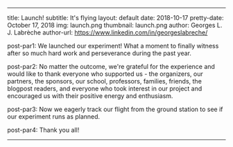 
---
title: Launch!
subtitle: It's flying
layout: default
date: 2018-10-17
pretty-date: October 17, 2018
img: launch.png
thumbnail: launch.png
author: Georges L. J. Labrèche
author-url: https://www.linkedin.com/in/georgeslabreche/

post-par1: We launched our experiment! What a moment to finally witness after so much hard work and perseverance during the past year.

post-par2: No matter the outcome, we're grateful for the experience and would like to thank everyone who supported us - the organizers, our partners, the sponsors, our school, professors, families, friends, the blogpost readers, and everyone who took interest in our project and encouraged us with their positive energy and enthusiasm.

post-par3: Now we eagerly track our flight from the ground station to see if our experiment runs as planned.

post-par4: Thank you all!

---
